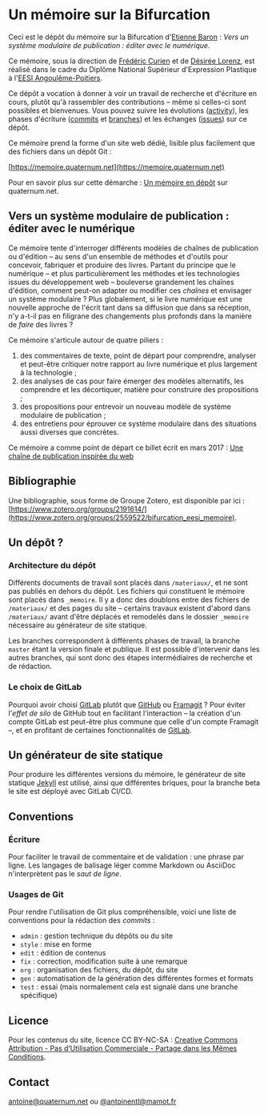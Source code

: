 # Un mémoire sur la Bifurcation
Ceci est le dépôt du mémoire sur la Bifurcation d'[Etienne Baron](https://bit.ly/link_pebp/) : *Vers un système modulaire de publication : éditer avec le numérique*.

Ce mémoire, sous la direction de [Frédéric Curien](http://www.anthonymasure.com/) et de [Désirée Lorenz](http://vitalirosati.com/), est réalisé dans le cadre du Diplôme National Supérieur d'Expression Plastique à l'[EESI Angoulême-Poitiers](https://www.eesi.eu/site/index.php).

Ce dépôt a vocation à donner à voir un travail de recherche et d'écriture en cours, plutôt qu'à rassembler des contributions – même si celles-ci sont possibles et bienvenues.
Vous pouvez suivre les évolutions ([activity](https://gitlab.com/antoinentl/systeme-modulaire-de-publication/activity)), les phases d'écriture ([commits](https://gitlab.com/antoinentl/systeme-modulaire-de-publication/commits/master) et [branches](https://gitlab.com/antoinentl/systeme-modulaire-de-publication/branches)) et les échanges ([issues](https://gitlab.com/antoinentl/systeme-modulaire-de-publication/issues)) sur ce dépôt.

Ce mémoire prend la forme d'un site web dédié, lisible plus facilement que des fichiers dans un dépôt Git :

[https://memoire.quaternum.net](https://memoire.quaternum.net)

Pour en savoir plus sur cette démarche : [Un mémoire en dépôt](https://www.quaternum.net/2018/06/04/un-memoire-en-depot/) sur quaternum.net.


## Vers un système modulaire de publication : éditer avec le numérique
Ce mémoire tente d'interroger différents modèles de chaînes de publication ou d'édition – au sens d'un ensemble de méthodes et d'outils pour concevoir, fabriquer et produire des livres.
Partant du principe que le numérique – et plus particulièrement les méthodes et les technologies issues du développement web – bouleverse grandement les chaînes d'édition, comment peut-on adapter ou modifier ces _chaînes_ et envisager un système modulaire ?
Plus globalement, si le livre numérique est une nouvelle approche de l'écrit tant dans sa diffusion que dans sa réception, n'y a-t-il pas en filigrane des changements plus profonds dans la manière de _faire_ des livres ?

Ce mémoire s'articule autour de quatre piliers :

1. des commentaires de texte, point de départ pour comprendre, analyser et peut-être critiquer notre rapport au livre numérique et plus largement à la technologie ;
2. des analyses de cas pour faire émerger des modèles alternatifs, les comprendre et les décortiquer, matière pour construire des propositions ;
3. des propositions pour entrevoir un nouveau modèle de système modulaire de publication ;
4. des entretiens pour éprouver ce système modulaire dans des situations aussi diverses que concrètes.

Ce mémoire a comme point de départ ce billet écrit en mars 2017 : [Une chaîne de publication inspirée du web](https://www.quaternum.net/2017/03/13/une-chaine-de-publication-inspiree-du-web/)

## Bibliographie
Une bibliographie, sous forme de Groupe Zotero, est disponible par ici : [https://www.zotero.org/groups/2191614/](https://www.zotero.org/groups/2559522/bifurcation_eesi_memoire).


## Un dépôt ?

### Architecture du dépôt
Différents documents de travail sont placés dans `/materiaux/`, et ne sont pas publiés en dehors du dépôt.
Les fichiers qui constituent le mémoire sont placés dans `_memoire`.
Il y a donc des doublons entre des fichiers de `/materiaux/` et des pages du site – certains travaux existent d'abord dans `/materiaux/` avant d'être déplacés et remodelés dans le dossier `_memoire` nécessaire au générateur de site statique.

Les branches correspondent à différents phases de travail, la branche `master` étant la version finale et publique.
Il est possible d'intervenir dans les autres branches, qui sont donc des étapes intermédiaires de recherche et de rédaction.

### Le choix de GitLab
Pourquoi avoir choisi [GitLab](https://about.gitlab.com/) plutôt que [GitHub](https://github.com/about) ou [Framagit](https://framagit.org/) ?
Pour éviter l'_effet de silo_ de GitHub tout en facilitant l'interaction – la création d'un compte GitLab est peut-être plus commune que celle d'un compte Framagit –, et en profitant de certaines fonctionnalités de [GitLab](https://about.gitlab.com/blog/categories/releases/).


## Un générateur de site statique
Pour produire les différentes versions du mémoire, le générateur de site statique [Jekyll](https://jekyllrb.com/) est utilisé, ainsi que différentes briques, pour la branche beta le site est déployé avec GitLab CI/CD.


## Conventions

### Écriture
Pour faciliter le travail de commentaire et de validation : une phrase par ligne.
Les langages de balisage léger comme Markdown ou AsciiDoc n'interprètent pas le _saut de ligne_.

### Usages de Git
Pour rendre l'utilisation de Git plus compréhensible, voici une liste de conventions pour la rédaction des _commits_ :

- `admin` : gestion technique du dépôts ou du site
- `style` : mise en forme
- `edit` : édition de contenus
- `fix` : correction, modification suite à une remarque
- `org` : organisation des fichiers, du dépôt, du site
- `gen` : automatisation de la génération des différentes formes et formats
- `test` : essai (mais normalement cela est signalé dans une branche spécifique)

## Licence
Pour les contenus du site, licence CC BY-NC-SA : [Creative Commons Attribution - Pas d’Utilisation Commerciale - Partage dans les Mêmes Conditions](https://creativecommons.org/licenses/by-nc-sa/4.0/).

## Contact
[antoine@quaternum.net](mailto:antoine@quaternum.net) ou [@antoinentl@mamot.fr](https://mamot.fr/@antoinentl)
